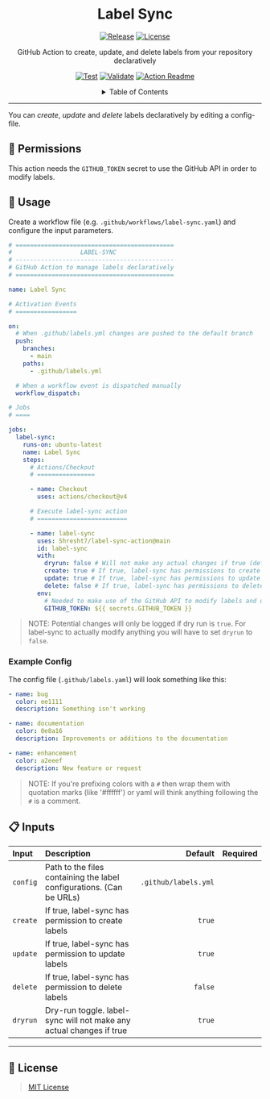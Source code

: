 <!-- ========== -->
<!-- LABEL SYNC -->
<!-- ========== -->

<h1 align='center'>Label Sync</h1>

<!-- REPOSITORY BADGES -->
<!-- ================= -->

<div align='center'>

[![Release](https://img.shields.io/github/v/release/Shresht7/label-sync-action?style=for-the-badge)](https://github.com/Shresht7/label-sync-action/releases)
[![License](https://img.shields.io/github/license/Shresht7/label-sync-action?style=for-the-badge)](./LICENSE)

</div>

<!-- DESCRIPTION -->
<!-- =========== -->

<p align='center'>
<!-- slot: description -->
GitHub Action to create, update, and delete labels from your repository declaratively
<!-- /slot -->
</p>

<!-- WORKFLOW BADGES -->
<!-- =============== -->

<div align='center'>

[![Test](https://github.com/Shresht7/label-sync-action/actions/workflows/test.yml/badge.svg)](https://github.com/Shresht7/label-sync-action/actions/workflows/test.yml)
[![Validate](https://github.com/Shresht7/label-sync-action/actions/workflows/validate.yml/badge.svg)](https://github.com/Shresht7/label-sync-action/actions/workflows/validate.yml)
[![Action Readme](https://github.com/Shresht7/label-sync-action/actions/workflows/action-readme.yml/badge.svg)](https://github.com/Shresht7/label-sync-action/actions/workflows/action-readme.yml)

</div>

<!-- TABLE OF CONTENTS -->
<!-- ================= -->

<details>

<summary align='center'>Table of Contents</summary>

- [📑 Permissions](#-permissions)
- [📖 Usage](#-usage)
  - [Example Config](#example-config)
- [📋 Inputs](#-inputs)
- [� License](#-license)

</details>

---

You can _create_, _update_ and _delete_ labels declaratively by editing a config-file.

## 📑 Permissions

This action needs the `GITHUB_TOKEN` secret to use the GitHub API in order to modify labels.

## 📖 Usage

Create a workflow file (e.g. `.github/workflows/label-sync.yaml`) and configure the input parameters.

<!-- slot: example,   prepend: ```yaml, append: ``` -->
```yaml
# ============================================
#                   LABEL-SYNC
# --------------------------------------------
# GitHub Action to manage labels declaratively
# ============================================

name: Label Sync

# Activation Events
# =================

on:
  # When .github/labels.yml changes are pushed to the default branch
  push:
    branches:
      - main
    paths:
      - .github/labels.yml

  # When a workflow event is dispatched manually
  workflow_dispatch:

# Jobs
# ====

jobs:
  label-sync:
    runs-on: ubuntu-latest
    name: Label Sync
    steps:
      # Actions/Checkout
      # ================

      - name: Checkout
        uses: actions/checkout@v4

      # Execute label-sync action
      # =========================

      - name: label-sync
        uses: Shresht7/label-sync-action@main
        id: label-sync
        with:
          dryrun: false # Will not make any actual changes if true (default: true)
          create: true # If true, label-sync has permissions to create labels (default: true)
          update: true # If true, label-sync has permissions to update labels (default: true)
          delete: false # If true, label-sync has permissions to delete labels (default: false)
        env:
          # Needed to make use of the GitHub API to modify labels and update .github/labels.yml file
          GITHUB_TOKEN: ${{ secrets.GITHUB_TOKEN }}

```
<!-- /slot -->

> NOTE: Potential changes will only be logged if dry run is `true`. For label-sync to actually modify anything you will have to set `dryrun` to `false`.

### Example Config

The config file (`.github/labels.yaml`) will look something like this:

```yaml
- name: bug
  color: ee1111
  description: Something isn't working

- name: documentation
  color: 0e8a16
  description: Improvements or additions to the documentation

- name: enhancement
  color: a2eeef
  description: New feature or request

```

> NOTE: If you're prefixing colors with a `#` then wrap them with quotation marks (like '#ffffff') or yaml will think anything following the `#` is a comment.

## 📋 Inputs

<!-- slot: inputs -->
| Input    | Description                                                          |              Default | Required |
| :------- | :------------------------------------------------------------------- | -------------------: | :------: |
| `config` | Path to the files containing the label configurations. (Can be URLs) | `.github/labels.yml` |          |
| `create` | If true, label-sync has permission to create labels                  |               `true` |          |
| `update` | If true, label-sync has permission to update labels                  |               `true` |          |
| `delete` | If true, label-sync has permission to delete labels                  |              `false` |          |
| `dryrun` | Dry-run toggle. label-sync will not make any actual changes if true  |               `true` |          |
<!-- /slot -->

---

## 📑 License

> [MIT License](./LICENSE)